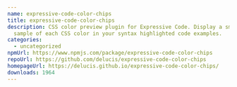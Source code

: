 ```yaml
---
name: expressive-code-color-chips
title: expressive-code-color-chips
description: CSS color preview plugin for Expressive Code. Display a small
  sample of each CSS color in your syntax highlighted code examples.
categories:
  - uncategorized
npmUrl: https://www.npmjs.com/package/expressive-code-color-chips
repoUrl: https://github.com/delucis/expressive-code-color-chips
homepageUrl: https://delucis.github.io/expressive-code-color-chips/
downloads: 1964
---
```

